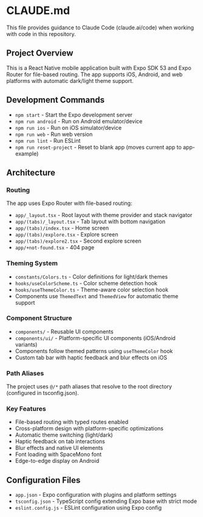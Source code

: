 # CLAUDE.md

This file provides guidance to Claude Code (claude.ai/code) when working with code in this repository.

## Project Overview

This is a React Native mobile application built with Expo SDK 53 and Expo Router for file-based routing. The app supports iOS, Android, and web platforms with automatic dark/light theme support.

## Development Commands

- `npm start` - Start the Expo development server
- `npm run android` - Run on Android emulator/device
- `npm run ios` - Run on iOS simulator/device  
- `npm run web` - Run web version
- `npm run lint` - Run ESLint
- `npm run reset-project` - Reset to blank app (moves current app to app-example)

## Architecture

### Routing
The app uses Expo Router with file-based routing:
- `app/_layout.tsx` - Root layout with theme provider and stack navigator
- `app/(tabs)/_layout.tsx` - Tab layout with bottom navigation
- `app/(tabs)/index.tsx` - Home screen
- `app/(tabs)/explore.tsx` - Explore screen
- `app/(tabs)/explore2.tsx` - Second explore screen
- `app/+not-found.tsx` - 404 page

### Theming System
- `constants/Colors.ts` - Color definitions for light/dark themes
- `hooks/useColorScheme.ts` - Color scheme detection hook
- `hooks/useThemeColor.ts` - Theme-aware color selection hook
- Components use `ThemedText` and `ThemedView` for automatic theme support

### Component Structure
- `components/` - Reusable UI components
- `components/ui/` - Platform-specific UI components (iOS/Android variants)
- Components follow themed patterns using `useThemeColor` hook
- Custom tab bar with haptic feedback and blur effects on iOS

### Path Aliases
The project uses `@/*` path aliases that resolve to the root directory (configured in tsconfig.json).

### Key Features
- File-based routing with typed routes enabled
- Cross-platform design with platform-specific optimizations
- Automatic theme switching (light/dark)
- Haptic feedback on tab interactions
- Blur effects and native UI elements
- Font loading with SpaceMono font
- Edge-to-edge display on Android

## Configuration Files
- `app.json` - Expo configuration with plugins and platform settings
- `tsconfig.json` - TypeScript config extending Expo base with strict mode
- `eslint.config.js` - ESLint configuration using Expo config